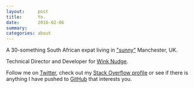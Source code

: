 ```yaml
---
layout:     post
title:      Yo.
date:       2016-02-06
summary:    
categories: about
---
```


A 30-something South African expat living in ["sunny"](http://www.theguardian.com/uk-news/the-northerner/2014/jan/30/how-often-does-it-rain-in-manchester) Manchester, UK.

Technical Director and Developer for [Wink Nudge](http://www.winknudge.co.uk).

Follow me on [Twitter](http://www.twitter.com/_iamdash), check out my [Stack Overflow profile](https://stackoverflow.com/users/102086/) or see if there is anything I have pushed to [GitHub](https://github.com/iamdash) that interests you.

